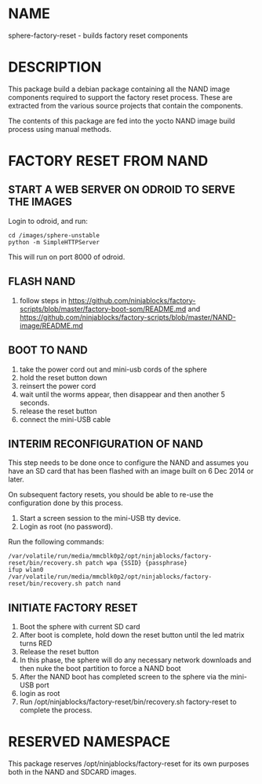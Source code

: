 NAME
=====
sphere-factory-reset - builds factory reset components

DESCRIPTION
===========
This package build a debian package containing all the NAND image components required to support the factory reset process. These are
extracted from the various source projects that contain the components.

The contents of this package are fed into the yocto NAND image build process using manual methods.

FACTORY RESET FROM NAND
=======================

START A WEB SERVER ON ODROID TO SERVE THE IMAGES
-------------------------------------------------
Login to odroid, and run:

    cd /images/sphere-unstable
    python -m SimpleHTTPServer

This will run on port 8000 of odroid.

FLASH NAND
----------
1. follow steps in https://github.com/ninjablocks/factory-scripts/blob/master/factory-boot-som/README.md and
https://github.com/ninjablocks/factory-scripts/blob/master/NAND-image/README.md

BOOT TO NAND
------------
1. take the power cord out and mini-usb cords of the sphere
2. hold the reset button down
3. reinsert the power cord
4. wait until the worms appear, then disappear and then another 5 seconds.
5. release the reset button
6. connect the mini-USB cable

INTERIM RECONFIGURATION OF NAND
-------------------------------
This step needs to be done once to configure the NAND and assumes you have an SD card that has been flashed with an image
built on 6 Dec 2014 or later.

On subsequent factory resets, you should be able to re-use the configuration done by this process.

1. Start a screen session to the mini-USB tty device.
1. Login as root (no password).

Run the following commands:

	/var/volatile/run/media/mmcblk0p2/opt/ninjablocks/factory-reset/bin/recovery.sh patch wpa {SSID} {passphrase}
	ifup wlan0
    /var/volatile/run/media/mmcblk0p2/opt/ninjablocks/factory-reset/bin/recovery.sh patch nand

INITIATE FACTORY RESET
----------------------
1. Boot the sphere with current SD card
2. After boot is complete, hold down the reset button until the led matrix turns RED
3. Release the reset button
4. In this phase, the sphere will do any necessary network downloads and then nuke the boot partition to force a NAND boot
5. After the NAND boot has completed screen to the sphere via the mini-USB port
6. login as root
7. Run /opt/ninjablocks/factory-reset/bin/recovery.sh factory-reset to complete the process.

RESERVED NAMESPACE
==================
This package reserves /opt/ninjablocks/factory-reset for its own purposes both in the NAND and SDCARD images.
